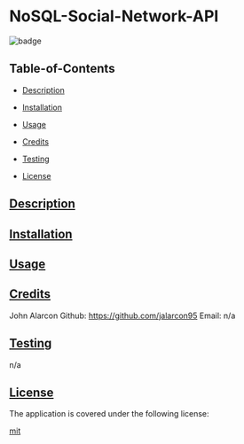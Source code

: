 
  # NoSQL-Social-Network-API

  
  ![badge](https://img.shields.io/badge/license-mit-blue)
    

  ## Table-of-Contents

  * [Description](#description)
  * [Installation](#install)
  * [Usage](#usage)
  * [Credits](#credits)
  * [Testing](#test)
  
  * [License](#license)

  ## [Description](#table-of-contents)


  ## [Installation](#table-of-contents)


  ## [Usage](#table-of-contents)

  
  ## [Credits](#table-of-contents)

  John Alarcon Github: https://github.com/jalarcon95 Email: n/a

  ## [Testing](#table-of-contents)

  n/a

  
  ## [License](#table-of-contents)
    
  The application is covered under the following license:
    
  
  [mit](https://choosealicense.com/licenses/mit)
    
  
